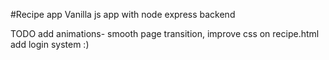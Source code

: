 #Recipe app
Vanilla js app with node express backend


TODO
add animations- smooth page transition, improve css on recipe.html
add login system
:)
